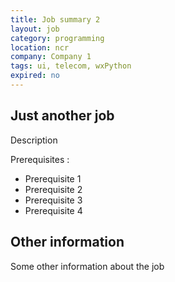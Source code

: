 ```yaml
---
title: Job summary 2
layout: job
category: programming
location: ncr
company: Company 1
tags: ui, telecom, wxPython
expired: no
---
```

## Just another job

Description

Prerequisites :

* Prerequisite 1
* Prerequisite 2
* Prerequisite 3
* Prerequisite 4

## Other information

Some other information about the job
